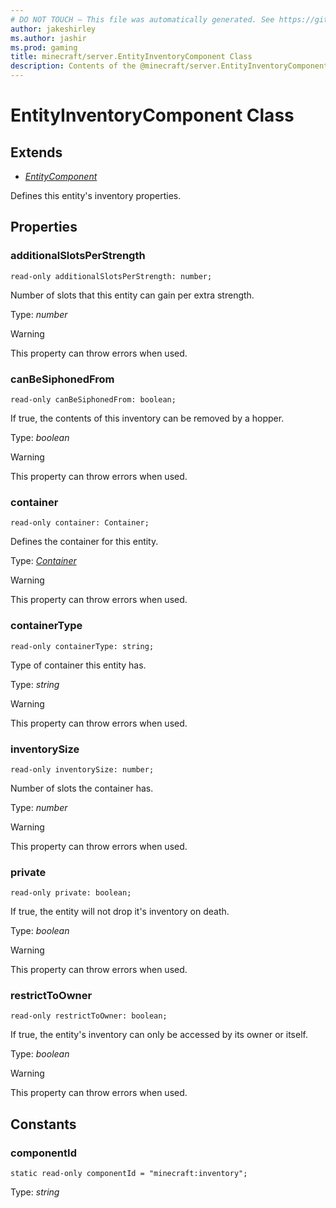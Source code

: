 ```yaml
---
# DO NOT TOUCH — This file was automatically generated. See https://github.com/mojang/minecraftapidocsgenerator to modify descriptions, examples, etc.
author: jakeshirley
ms.author: jashir
ms.prod: gaming
title: minecraft/server.EntityInventoryComponent Class
description: Contents of the @minecraft/server.EntityInventoryComponent class.
---
```

# EntityInventoryComponent Class

## Extends
- [*EntityComponent*](EntityComponent.md)

Defines this entity's inventory properties.

## Properties

### **additionalSlotsPerStrength**
`read-only additionalSlotsPerStrength: number;`

Number of slots that this entity can gain per extra strength.

Type: *number*
    
> [!WARNING]
> This property can throw errors when used.

### **canBeSiphonedFrom**
`read-only canBeSiphonedFrom: boolean;`

If true, the contents of this inventory can be removed by a hopper.

Type: *boolean*
    
> [!WARNING]
> This property can throw errors when used.

### **container**
`read-only container: Container;`

Defines the container for this entity.

Type: [*Container*](Container.md)
    
> [!WARNING]
> This property can throw errors when used.

### **containerType**
`read-only containerType: string;`

Type of container this entity has.

Type: *string*
    
> [!WARNING]
> This property can throw errors when used.

### **inventorySize**
`read-only inventorySize: number;`

Number of slots the container has.

Type: *number*
    
> [!WARNING]
> This property can throw errors when used.

### **private**
`read-only private: boolean;`

If true, the entity will not drop it's inventory on death.

Type: *boolean*
    
> [!WARNING]
> This property can throw errors when used.

### **restrictToOwner**
`read-only restrictToOwner: boolean;`

If true, the entity's inventory can only be accessed by its owner or itself.

Type: *boolean*
    
> [!WARNING]
> This property can throw errors when used.

## Constants

### **componentId**
`static read-only componentId = "minecraft:inventory";`

Type: *string*
